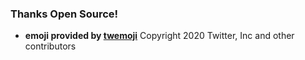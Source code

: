 

### Thanks Open Source!

- **emoji provided by [twemoji](https://twemoji.twitter.com)** Copyright 2020 Twitter, Inc and other contributors